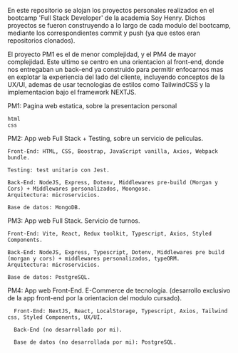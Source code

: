 En este repositorio se alojan los proyectos personales realizados en el bootcamp 'Full Stack Developer' de la academia Soy Henry. Dichos proyectos se fueron construyendo a lo largo de cada modulo del bootcamp, mediante los correspondientes commit y push (ya que estos eran repositorios clonados).

El proyecto PM1 es el de menor complejidad, y el PM4 de mayor complejidad. Este ultimo se centro en una orientacion al front-end, donde nos entregaban un back-end ya construido para permitir enfocarnos mas en explotar la experiencia del lado del cliente, incluyendo conceptos de la UX/UI, ademas de usar tecnologias de estilos como TailwindCSS y la implementacion bajo el framework NEXTJS.

PM1: Pagina web estatica, sobre la presentacion personal

    html
    css 

PM2: App web Full Stack + Testing, sobre un servicio de peliculas.

    Front-End: HTML, CSS, Boostrap, JavaScript vanilla, Axios, Webpack bundle.

    Testing: test unitario con Jest.

    Back-End: NodeJS, Express, Dotenv, Middlewares pre-build (Morgan y Cors) + Middlewares personalizados, Moongose.
    Arquitectura: microservicios.

    Base de datos: MongoDB.

PM3: App web Full Stack. Servicio de turnos.
    
    Front-End: Vite, React, Redux toolkit, Typescript, Axios, Styled Components.

    Back-End: NodeJS, Express, Typescript, Dotenv, Middlewares pre build (morgan y cors) + middlewares personalizados, typeORM.
    Arquitectura: microservicios.

    Base de datos: PostgreSQL.

PM4: App web Front-End. E-Commerce de tecnologia. (desarrollo exclusivo de la app front-end por la orientacion del modulo cursado).

      Front-End: NextJS, React, LocalStorage, Typescript, Axios, Tailwind css, Styled Components, UX/UI.

      Back-End (no desarrollado por mi).

      Base de datos (no desarrollada por mi): PostgreSQL.
